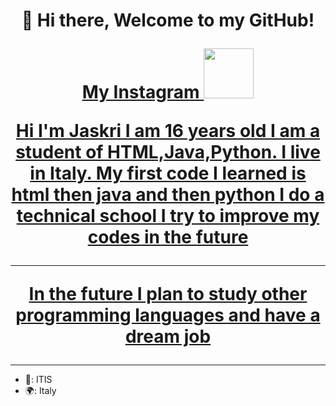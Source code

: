 <h1 align="center">👋 Hi there, Welcome to my GitHub!
  <p align="center">
   <a href="https://instagram.com/jaskriii?igshid=YmMyMTA2M2Y="> My Instagram
      <img width="80px" src="https://cdn.windowsreport.com/wp-content/uploads/2020/05/instagram-3.jpg"/>
      <p> Hi I'm Jaskri I am 16 years old I am a student of HTML,Java,Python. I live in Italy. My first code I learned is html then java and then python
        I do a technical school I try to improve my codes in the future
        <hr>
     <p> In the future I plan to study other programming languages and have a dream job
    </a>
  </p>
</h1>
  
  <hr> 
  <ul>
     <li>
   🏫: ITIS
     <li>
   🌍: Italy
     </li>




